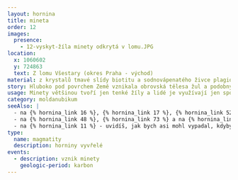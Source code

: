 ```yaml
---
layout: hornina
title: mineta
order: 12
images:
  presence:
    - 12-vyskyt-žíla minety odkrytá v lomu.JPG
location:
  x: 1060602
  y: 724863
  text: Z lomu Všestary (okres Praha - východ)
material: z krystalů tmavé slídy biotitu a sodnovápenatého živce plagioklasu
story: Hluboko pod povrchem Země vznikala obrovská tělesa žul a podobných hlubinných vyvřelin. Malá část magmatu pronikla podél pukliny vzhůru do nadložních metamorfovaných hornin. Vznikla žíla o mocnosti kolem 0,5 m. Později se žíla díky erozi dostala na zemský povrch.
usage: Minety většinou tvoří jen tenké žíly a lidé je využívají jen společně s dalšími horninami.
category: moldanubikum
seeAlso: |
  - na {% hornina_link 16 %}, {% hornina_link 17 %}, {% hornina_link 52 %} a na {% hornina_link 72 %} - uvidíš jiné typy žilných vyvřelin
  - na {% hornina_link 48 %}, {% hornina_link 73 %} a na {% hornina_link 80 %} - uvidíš, jak bych asi vypadal, kdybych chladnul pomaleji, hodně hluboko pod zemí a měl více času na růst krystalů, moje chemické složení se totiž podobá syenitu
  - na {% hornina_link 11 %} - uvidíš, jak bych asi mohl vypadal, kdyby se magma dostalo až na povrch Země - moje chemické složení se totiž podobá také trachytu
type:
  name: magmatity
  description: horniny vyvřelé
events:
  - description: vznik minety
    geologic-period: karbon
---
```


